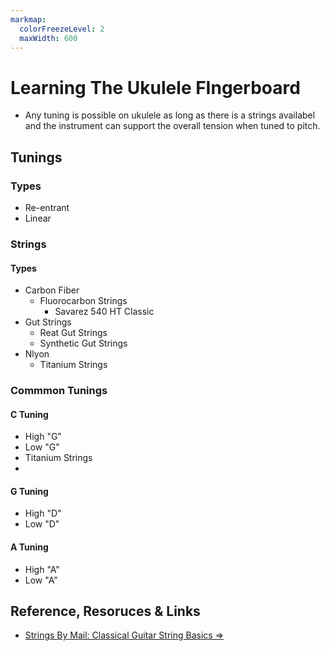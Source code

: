 ```yaml
---
markmap:
  colorFreezeLevel: 2
  maxWidth: 600
---
```


# Learning The Ukulele FIngerboard
- Any tuning is possible on ukulele as long as there is a strings availabel and the instrument can support the overall tension when tuned to pitch.

## Tunings
### Types
- Re-entrant
- Linear
### Strings
#### Types
- Carbon Fiber
  - Fluorocarbon Strings
    -  Savarez 540 HT Classic
- Gut Strings
  - Reat Gut Strings
  - Synthetic Gut Strings
- Nlyon
  - Titanium Strings

### Commmon Tunings
#### C Tuning
- High "G"
- Low "G"
- Titanium Strings
-
#### G Tuning
- High "D"
- Low "D"

#### A Tuning
- High "A"
- Low "A"


## Reference, Resoruces & Links
- [Strings By Mail: Classical Guitar String Basics &rArr;](https://www.stringsbymail.com/pages/classical-guitar-string-basics-19.html)

